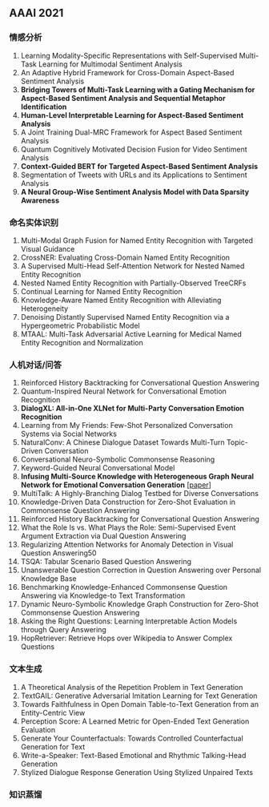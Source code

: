 ## AAAI 2021

### 情感分析

1. Learning Modality-Specific Representations with Self-Supervised Multi-Task Learning for Multimodal Sentiment Analysis
2. An Adaptive Hybrid Framework for Cross-Domain Aspect-Based Sentiment Analysis
3. **Bridging Towers of Multi-Task Learning with a Gating Mechanism for Aspect-Based Sentiment Analysis and Sequential Metaphor Identification**
4. **Human-Level Interpretable Learning for Aspect-Based Sentiment Analysis**
5. A Joint Training Dual-MRC Framework for Aspect Based Sentiment Analysis
6. Quantum Cognitively Motivated Decision Fusion for Video Sentiment Analysis
7. **Context-Guided BERT for Targeted Aspect-Based Sentiment Analysis**
8. Segmentation of Tweets with URLs and its Applications to Sentiment Analysis
9. **A Neural Group-Wise Sentiment Analysis Model with Data Sparsity Awareness**

### 命名实体识别

1. Multi-Modal Graph Fusion for Named Entity Recognition with Targeted Visual Guidance
2. CrossNER: Evaluating Cross-Domain Named Entity Recognition
3. A Supervised Multi-Head Self-Attention Network for Nested Named Entity Recognition
4. Nested Named Entity Recognition with Partially-Observed TreeCRFs
5. Continual Learning for Named Entity Recognition
6. Knowledge-Aware Named Entity Recognition with Alleviating Heterogeneity
7. Denoising Distantly Supervised Named Entity Recognition via a Hypergeometric Probabilistic Model
8. MTAAL: Multi-Task Adversarial Active Learning for Medical Named Entity Recognition and Normalization

### 人机对话/问答

1. Reinforced History Backtracking for Conversational Question Answering
2. Quantum-Inspired Neural Network for Conversational Emotion Recognition
3. **DialogXL: All-in-One XLNet for Multi-Party Conversation Emotion Recognition**
4. Learning from My Friends: Few-Shot Personalized Conversation Systems via Social Networks
5. NaturalConv: A Chinese Dialogue Dataset Towards Multi-Turn Topic-Driven Conversation
6. Conversational Neuro-Symbolic Commonsense Reasoning
7. Keyword-Guided Neural Conversational Model
8. **Infusing Multi-Source Knowledge with Heterogeneous Graph Neural Network for Emotional Conversation Generation** [[paper](https://arxiv.org/pdf/2012.04882.pdf)]
9. MultiTalk: A Highly-Branching Dialog Testbed for Diverse Conversations
10. Knowledge-Driven Data Construction for Zero-Shot Evaluation in Commonsense Question Answering
11. Reinforced History Backtracking for Conversational Question Answering
12. What the Role Is vs. What Plays the Role: Semi-Supervised Event Argument Extraction via Dual Question Answering
13. Regularizing Attention Networks for Anomaly Detection in Visual Question Answering50
14. TSQA: Tabular Scenario Based Question Answering
15. Unanswerable Question Correction in Question Answering over Personal Knowledge Base
16. Benchmarking Knowledge-Enhanced Commonsense Question Answering via Knowledge-to Text Transformation
17. Dynamic Neuro-Symbolic Knowledge Graph Construction for Zero-Shot Commonsense Question Answering
18. Asking the Right Questions: Learning Interpretable Action Models through Query Answering
19. HopRetriever: Retrieve Hops over Wikipedia to Answer Complex Questions

### 文本生成

1. A Theoretical Analysis of the Repetition Problem in Text Generation
2. TextGAIL: Generative Adversarial Imitation Learning for Text Generation
3. Towards Faithfulness in Open Domain Table-to-Text Generation from an Entity-Centric View
4. Perception Score: A Learned Metric for Open-Ended Text Generation Evaluation
5. Generate Your Counterfactuals: Towards Controlled Counterfactual Generation for Text 
6. Write-a-Speaker: Text-Based Emotional and Rhythmic Talking-Head Generation
7. Stylized Dialogue Response Generation Using Stylized Unpaired Texts

### 知识蒸馏

